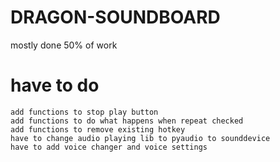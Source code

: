 # DRAGON-SOUNDBOARD

mostly done 50% of work
# have to do
    add functions to stop play button
    add functions to do what happens when repeat checked
    add functions to remove existing hotkey
    have to change audio playing lib to pyaudio to sounddevice
    have to add voice changer and voice settings